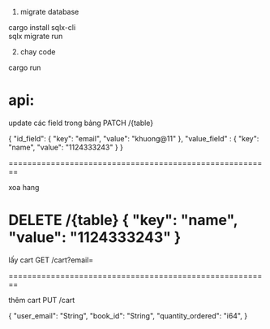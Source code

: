 1. migrate database
<p>
  cargo install sqlx-cli<br>
  sqlx migrate run
</p>

2. chay code
<p>cargo run</p>


api:
========================================================

update các field trong bảng
PATCH /{table}

{
    "id_field": {
        "key": "email",
        "value": "khuong@11"
    },
    "value_field" : {
        "key": "name",
        "value": "1124333243"
    }
}

========================================================

xoa hang

DELETE /{table}
{
    "key": "name",
    "value": "1124333243"
}
========================================================


lấy cart 
GET /cart?email=

========================================================

thêm cart
PUT /cart 

{
    "user_email": "String",
    "book_id": "String",
    "quantity_ordered": "i64",
}